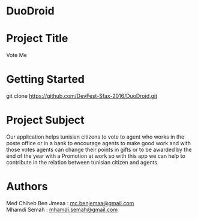 # DuoDroid
# Project Title
Vote Me

# Getting Started

git clone https://github.com/DevFest-Sfax-2016/DuoDroid.git

# Project Subject
Our application helps tunisian citizens to vote to agent who works in the poste office or in a bank to encourage agents to make good work and with
those votes agents can change their points in gifts or to be awarded by the end of the year with a Promotion at work so with this app we can
help to contribute in the relation between tunisian citizen and agents.

# Authors

Med Chiheb Ben Jmeaa : mc.benjemaa@gmail.com<br>
Mhamdi Semah : mhamdi.semah@gmail.com


